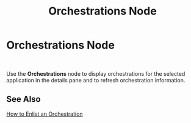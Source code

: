 ﻿---
title: Orchestrations Node
TOCTitle: Orchestrations Node
ms:assetid: 83ffd13a-9ae1-4862-b070-474de220b41a
ms:mtpsurl: https://msdn.microsoft.com/en-us/library/Aa561147(v=BTS.80)
ms:contentKeyID: 51529365
ms.date: 08/30/2017
mtps_version: v=BTS.80
f1_keywords:
- bts10.admin.node.orchestrations
---

# Orchestrations Node

 

Use the **Orchestrations** node to display orchestrations for the selected application in the details pane and to refresh orchestration information.

## See Also

[How to Enlist an Orchestration](https://msdn.microsoft.com/library/aa578153\(v=bts.80\))

